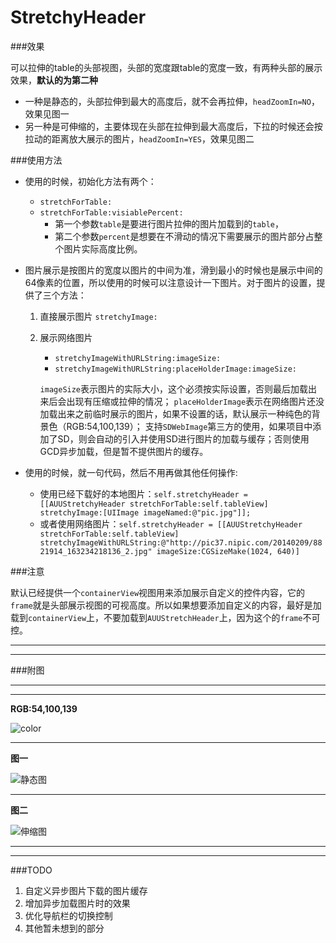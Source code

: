 # StretchyHeader



###效果

可以拉伸的table的头部视图，头部的宽度跟table的宽度一致，有两种头部的展示效果，**默认的为第二种**

- 一种是静态的，头部拉伸到最大的高度后，就不会再拉伸，`headZoomIn=NO`，效果见图一
- 另一种是可伸缩的，主要体现在头部在拉伸到最大高度后，下拉的时候还会按拉动的距离放大展示的图片，`headZoomIn=YES`，效果见图二

###使用方法

- 使用的时候，初始化方法有两个：
	- `stretchForTable:`
	- `stretchForTable:visiablePercent:`
		- 第一个参数`table`是要进行图片拉伸的图片加载到的`table`，
		- 第二个参数`percent`是想要在不滑动的情况下需要展示的图片部分占整个图片实际高度比例。

- 图片展示是按图片的宽度以图片的中间为准，滑到最小的时候也是展示中间的64像素的位置，所以使用的时候可以注意设计一下图片。对于图片的设置，提供了三个方法：
	1. 直接展示图片
		`stretchyImage:`
	1. 展示网络图片
		- `stretchyImageWithURLString:imageSize:`
		- `stretchyImageWithURLString:placeHolderImage:imageSize:`
		
		`imageSize`表示图片的实际大小，这个必须按实际设置，否则最后加载出来后会出现有压缩或拉伸的情况；
        `placeHolderImage`表示在网络图片还没加载出来之前临时展示的图片，如果不设置的话，默认展示一种纯色的背景色（RGB:54,100,139）；
        支持`SDWebImage`第三方的使用，如果项目中添加了SD，则会自动的引入并使用SD进行图片的加载与缓存；否则使用GCD异步加载，但是暂不提供图片的缓存。
        
- 使用的时候，就一句代码，然后不用再做其他任何操作:
	- 使用已经下载好的本地图片：`self.stretchyHeader = [[AUUStretchyHeader stretchForTable:self.tableView] stretchyImage:[UIImage imageNamed:@"pic.jpg"]];`
	- 或者使用网络图片：`self.stretchyHeader = [[AUUStretchyHeader stretchForTable:self.tableView] stretchyImageWithURLString:@"http://pic37.nipic.com/20140209/8821914_163234218136_2.jpg" imageSize:CGSizeMake(1024, 640)]`

###注意

默认已经提供一个`containerView`视图用来添加展示自定义的控件内容，它的`frame`就是头部展示视图的可视高度。所以如果想要添加自定义的内容，最好是加载到`containerView`上，不要加载到`AUUStretchHeader`上，因为这个的`frame`不可控。


----

----


###附图

----

----

**RGB:54,100,139**

![color](http://ww3.sinaimg.cn/large/8acb15f3jw1ezyvsrz6tuj201o00g08b.jpg)

------

**图一**


![静态图](stretch-static.gif)

----

**图二**


![伸缩图](stretch-scale.gif)


-----

-----


###TODO

1. 自定义异步图片下载的图片缓存
2. 增加异步加载图片时的效果
3. 优化导航栏的切换控制
4. 其他暂未想到的部分